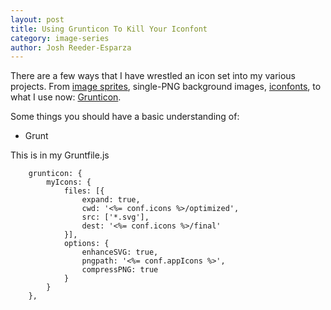 ```yaml
---
layout: post
title: Using Grunticon To Kill Your Iconfont
category: image-series
author: Josh Reeder-Esparza
---
```


There are a few ways that I have wrestled an icon set into my various projects. From [image sprites](http://alistapart.com/article/sprites), single-PNG background images, [iconfonts](https://icomoon.io/), to what I use now: [Grunticon](https://github.com/filamentgroup/grunticon).

Some things you should have a basic understanding of:

- Grunt


This is in my Gruntfile.js

        grunticon: {
            myIcons: {
                files: [{
                    expand: true,
                    cwd: '<%= conf.icons %>/optimized',
                    src: ['*.svg'],
                    dest: '<%= conf.icons %>/final'
                }],
                options: {
                    enhanceSVG: true,
                    pngpath: '<%= conf.appIcons %>',
                    compressPNG: true
                }
            }
        },
